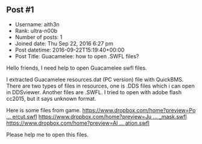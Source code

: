 ## Post #1
- Username: aith3n
- Rank: ultra-n00b
- Number of posts: 1
- Joined date: Thu Sep 22, 2016 6:27 pm
- Post datetime: 2016-09-22T15:19:40+00:00
- Post Title: Guacamelee: how to open .SWFL files?

Hello friends, I need help to open Guacamelee swfl files.

I extracted Guacamelee resources.dat (PC version) file with QuickBMS. There are two types of files in resources, one is .DDS files which i can open in DDSviewer. Another files are .SWFL. I tried to open with adobe flash cc2015, but it says unknown format.

Here is some files from game.
[https://www.dropbox.com/home?preview=Po ... ercut.swfl](https://www.dropbox.com/home?preview=PowerUp_obtained_uppercut.swfl)
[https://www.dropbox.com/home?preview=Ju ... _mask.swfl](https://www.dropbox.com/home?preview=Juan_gets_the_mask.swfl)
[https://www.dropbox.com/home?preview=Al ... ation.swfl](https://www.dropbox.com/home?preview=Altar_savepoint_skull_animation.swfl)


Please help me to open this files.
